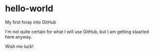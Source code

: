 # hello-world
My first foray into GitHub

I'm not quite certain for what I will use GitHub, but I am getting staarted here anyway.

Wish me luck!
